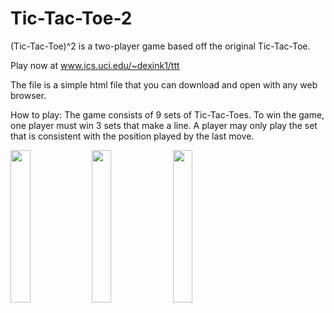 # Tic-Tac-Toe-2

(Tic-Tac-Toe)^2 is a two-player game based off the original Tic-Tac-Toe.

Play now at www.ics.uci.edu/~dexink1/ttt

The file is a simple html file that you can download and open with any web browser.

How to play:
The game consists of 9 sets of Tic-Tac-Toes. To win the game, one player must win 3 sets that make a line. A player may only play the set that is consistent with the position played by the last move. 

<img src=https://github.com/dexink1/Tic-Tac-Toe-2/blob/master/t1.png width=25% height=auto>
<img src=https://github.com/dexink1/Tic-Tac-Toe-2/blob/master/t2.png width=25% height=auto>
<img src=https://github.com/dexink1/Tic-Tac-Toe-2/blob/master/t3.png width=25% height=auto>


